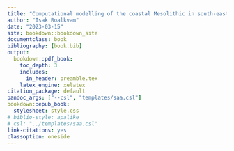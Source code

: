 ```yaml
--- 
title: "Computational modelling of the coastal Mesolithic in south-eastern Norway"
author: "Isak Roalkvam"
date: "2023-03-15"
site: bookdown::bookdown_site
documentclass: book
bibliography: [book.bib]
output:
  bookdown::pdf_book:
    toc_depth: 3
    includes:
      in_header: preamble.tex
    latex_engine: xelatex
citation_package: default
pandoc_args: ["--csl", "templates/saa.csl"]
bookdown::epub_book:
  stylesheet: style.css
# biblio-style: apalike
# csl: "../templates/saa.csl"
link-citations: yes
classoption: oneside
---
```

